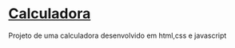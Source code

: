 # <a href="https://devjoselima.github.io/Calculadora/">Calculadora</a>
 Projeto de uma calculadora desenvolvido em html,css e javascript
